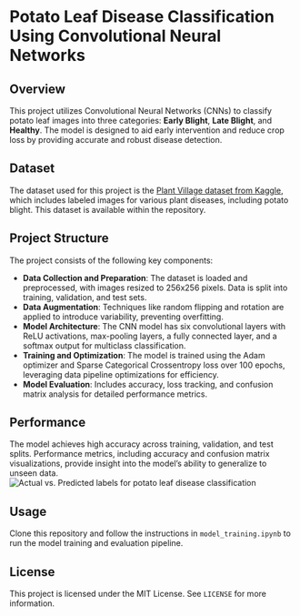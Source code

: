 # Potato Leaf Disease Classification Using Convolutional Neural Networks

## Overview
This project utilizes Convolutional Neural Networks (CNNs) to classify potato leaf images into three categories: **Early Blight**, **Late Blight**, and **Healthy**. The model is designed to aid early intervention and reduce crop loss by providing accurate and robust disease detection.

## Dataset
The dataset used for this project is the [Plant Village dataset from Kaggle](https://www.kaggle.com/datasets), which includes labeled images for various plant diseases, including potato blight. This dataset is available within the repository.

## Project Structure
The project consists of the following key components:

- **Data Collection and Preparation**: The dataset is loaded and preprocessed, with images resized to 256x256 pixels. Data is split into training, validation, and test sets.
- **Data Augmentation**: Techniques like random flipping and rotation are applied to introduce variability, preventing overfitting.
- **Model Architecture**: The CNN model has six convolutional layers with ReLU activations, max-pooling layers, a fully connected layer, and a softmax output for multiclass classification.
- **Training and Optimization**: The model is trained using the Adam optimizer and Sparse Categorical Crossentropy loss over 100 epochs, leveraging data pipeline optimizations for efficiency.
- **Model Evaluation**: Includes accuracy, loss tracking, and confusion matrix analysis for detailed performance metrics.

## Performance
The model achieves high accuracy across training, validation, and test splits. Performance metrics, including accuracy and confusion matrix visualizations, provide insight into the model’s ability to generalize to unseen data.
![Actual vs. Predicted labels for potato leaf disease classification](images/actual_vs_predicted.png)

## Usage
Clone this repository and follow the instructions in `model_training.ipynb` to run the model training and evaluation pipeline.

## License
This project is licensed under the MIT License. See `LICENSE` for more information.
